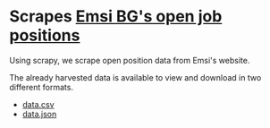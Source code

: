 # Scrapes [Emsi BG's open job positions](https://www.economicmodeling.com/open-positions/)
Using scrapy, we scrape open position data from Emsi's website.

The already harvested data is available to view and download in two different formats.
* [data.csv]('/data.csv')
* [data.json]('/data.json')